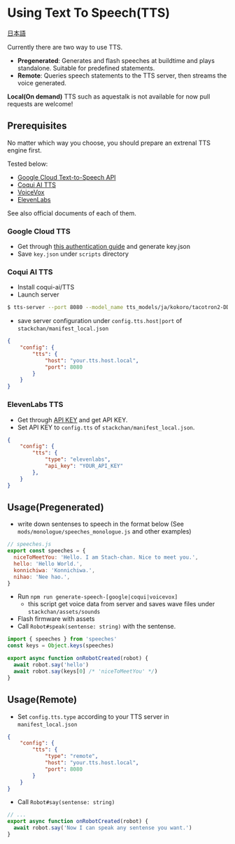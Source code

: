 # Using Text To Speech(TTS)

[日本語](./text-to-speech_ja.md)

Currently there are two way to use TTS.

* __Pregenerated__: Generates and flash speeches at buildtime and plays standalone. Suitable for predefined statements.
* __Remote__: Queries speech statements to the TTS server, then streams the voice generated.

__Local(On demand)__ TTS such as aquestalk is not available for now pull requests are welcome!

## Prerequisites

No matter which way you choose, you should prepare an extrenal TTS engine first.

Tested below:

* [Google Cloud Text-to-Speech API](https://cloud.google.com/text-to-speech)
* [Coqui AI TTS](https://github.com/coqui-ai/TTS)
* [VoiceVox](https://github.com/Hiroshiba/voicevox_engine)
* [ElevenLabs](https://beta.elevenlabs.io/speech-synthesis)

See also official documents of each of them.

### Google Cloud TTS

* Get through [this authentication guide](https://cloud.google.com/docs/authentication/getting-started) and generate key.json
* Save `key.json` under `scripts` directory

### Coqui AI TTS

* Install coqui-ai/TTS
* Launch server

```sh
$ tts-server --port 8080 --model_name tts_models/ja/kokoro/tacotron2-DDC
```

* save server configuration under `config.tts.host|port` of `stackchan/manifest_local.json`

```json
{
    "config": {
        "tts": {
            "host": "your.tts.host.local",
            "port": 8080
        }
    }
}
```

### ElevenLabs TTS
* Get through [API KEY](https://docs.elevenlabs.io/authentication/01-xi-api-key) and get API KEY.
* Set API KEY to `config.tts` of `stackchan/manifest_local.json`.
```json
{
    "config": {
        "tts": {
            "type": "elevenlabs",
            "api_key": "YOUR_API_KEY"
        },
    }
}
```

## Usage(Pregenerated)

* write down sentenses to speech in the format below (See `mods/monologue/speeches_monologue.js` and other examples)

```javascript
// speeches.js
export const speeches = {
  niceToMeetYou: 'Hello. I am Stach-chan. Nice to meet you.',
  hello: 'Hello World.',
  konnichiwa: 'Konnichiwa.',
  nihao: 'Nee hao.',
}
```

* Run `npm run generate-speech-[google|coqui|voicevox]`
  * this script get voice data from server and saves wave files under `stackchan/assets/sounds`
* Flash firmware with assets
* Call `Robot#speak(sentense: string)` with the sentense.

```javascript
import { speeches } from 'speeches'
const keys = Object.keys(speeches)

export async function onRobotCreated(robot) {
  await robot.say('hello')
  await robot.say(keys[0] /* 'niceToMeetYou' */)
}
```

## Usage(Remote)

* Set `config.tts.type` according to your TTS server in `manifest_local.json`

```json
{
    "config": {
        "tts": {
            "type": "remote",
            "host": "your.tts.host.local",
            "port": 8080
        }
    }
}
```

* Call `Robot#say(sentense: string)`

```javascript
// ...
export async function onRobotCreated(robot) {
  await robot.say('Now I can speak any sentense you want.')
}
```
